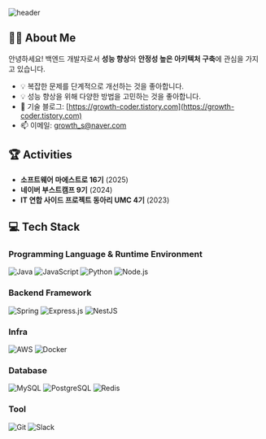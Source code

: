 ![header](https://capsule-render.vercel.app/api?type=waving&color=gradient&customColorList=0,2,2,5,30&height=200&section=header&text=Backend%20Developer&fontSize=45&animation=fadeIn&fontAlignY=38)


## 🙋‍♂️ About Me

안녕하세요! 백엔드 개발자로서 **성능 향상**와 **안정성 높은 아키텍처 구축**에 관심을 가지고 있습니다.

- 💡 복잡한 문제를 단계적으로 개선하는 것을 좋아합니다.
- 💡 성능 향상을 위해 다양한 방법을 고민하는 것을 좋아합니다.
- 📝 기술 블로그: [https://growth-coder.tistory.com](https://growth-coder.tistory.com)
- 📫 이메일: growth_s@naver.com

## 🏆 Activities

- **소프트웨어 마에스트로 16기** (2025)
- **네이버 부스트캠프 9기** (2024)
- **IT 연합 사이드 프로젝트 동아리 UMC 4기** (2023)

## 💻 Tech Stack

### Programming Language & Runtime Environment
![Java](https://img.shields.io/badge/Java-007396?style=for-the-badge&logo=OpenJDK&logoColor=white)
![JavaScript](https://img.shields.io/badge/JavaScript-F7DF1E?style=for-the-badge&logo=javascript&logoColor=black)
![Python](https://img.shields.io/badge/Python-3776AB?style=for-the-badge&logo=python&logoColor=white)
![Node.js](https://img.shields.io/badge/Node.js-339933?style=for-the-badge&logo=node.js&logoColor=white)

### Backend Framework
![Spring](https://img.shields.io/badge/Spring-6DB33F?style=for-the-badge&logo=spring&logoColor=white)
![Express.js](https://img.shields.io/badge/Express.js-000000?style=for-the-badge&logo=express&logoColor=white)
![NestJS](https://img.shields.io/badge/NestJS-E0234E?style=for-the-badge&logo=nestjs&logoColor=white)

### Infra
![AWS](https://img.shields.io/badge/AWS-232F3E?style=for-the-badge&logo=amazon-aws&logoColor=white)
![Docker](https://img.shields.io/badge/Docker-2496ED?style=for-the-badge&logo=docker&logoColor=white)

### Database
![MySQL](https://img.shields.io/badge/MySQL-4479A1?style=for-the-badge&logo=mysql&logoColor=white)
![PostgreSQL](https://img.shields.io/badge/PostgreSQL-336791?style=for-the-badge&logo=postgresql&logoColor=white)
![Redis](https://img.shields.io/badge/Redis-DC382D?style=for-the-badge&logo=redis&logoColor=white)

### Tool
![Git](https://img.shields.io/badge/Git-F05032?style=for-the-badge&logo=git&logoColor=white)
![Slack](https://img.shields.io/badge/Slack-4A154B?style=for-the-badge&logo=slack&logoColor=white)
